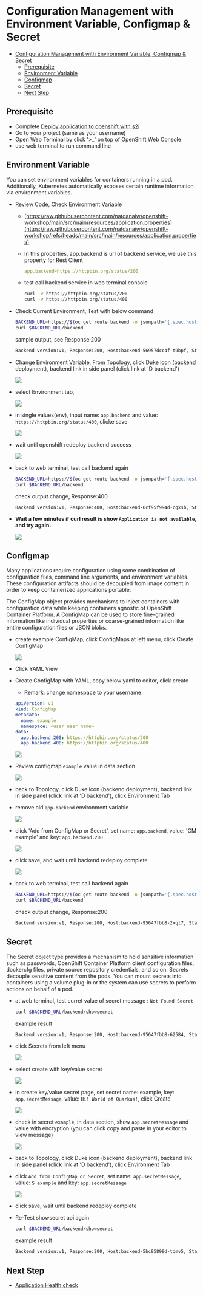# Configuration Management with Environment Variable, Configmap & Secret
<!-- TOC -->

- [Configuration Management with Environment Variable, Configmap \& Secret](#configuration-management-with-environment-variable-configmap--secret)
  - [Prerequisite](#prerequisite)
  - [Environment Variable](#environment-variable)
  - [Configmap](#configmap)
  - [Secret](#secret)
  - [Next Step](#next-step)

<!-- /TOC -->
## Prerequisite
- Complete [Deploy application to openshift with s2i](deploywiths2i.md)
- Go to your project (same as your username)
- Open Web Terminal by click '>_' on top of OpenShift Web Console
- use web terminal to run command line

## Environment Variable
You can set environment variables for containers running in a pod. Additionally, Kubernetes automatically exposes certain runtime information via environment variables.
- Review Code, Check Environment Variable

  - [https://raw.githubusercontent.com/natdanaiw/openshift-workshop/main/src/main/resources/application.properties](https://raw.githubusercontent.com/natdanaiw/openshift-workshop/refs/heads/main/src/main/resources/application.properties)
  
  - In this properties, app.backend is url of backend service, we use this property for Rest Client 
    ```yaml
    app.backend=https://httpbin.org/status/200
    ```
  - test call backend service in web terminal console 
    ```bash
    curl -v https://httpbin.org/status/200
    curl -v https://httpbin.org/status/400
    ```
- Check Current Environment, Test with below command
    ```bash
    BACKEND_URL=https://$(oc get route backend -o jsonpath='{.spec.host}')
    curl $BACKEND_URL/backend
    ```
    sample output, see Response:200
    ```bash
    Backend version:v1, Response:200, Host:backend-56957dcc4f-t9bpf, Status:200, Message: Hello, World
    ```
- Change Environment Variable, From Topology, click Duke icon (backend deployment), backend link in side panel (click link at 'D backend')

    ![](images/env_1.png)

- select Environment tab, 

    ![](images/env_2.png)

- in single values(env), input name: `app.backend` and value: `https://httpbin.org/status/400`, clicke save

    ![](images/env_3.png)

- wait until openshift redeploy backend success

    ![](images/env_5.png)

- back to web terminal, test call backend again

  ```bash
  BACKEND_URL=https://$(oc get route backend -o jsonpath='{.spec.host}')
  curl $BACKEND_URL/backend
  ```

  check output change, Response:400 

  ```bash
  Backend version:v1, Response:400, Host:backend-6cf95f994d-cgxsb, Status:400, Message: Hello, World
  ```

- **Wait a few minutes if curl result is show `Application is not available`, and try again.**

  ![](images/env-99.png)

## Configmap
Many applications require configuration using some combination of configuration files, command line arguments, and environment variables. These configuration artifacts should be decoupled from image content in order to keep containerized applications portable.

The ConfigMap object provides mechanisms to inject containers with configuration data while keeping containers agnostic of OpenShift Container Platform. A ConfigMap can be used to store fine-grained information like individual properties or coarse-grained information like entire configuration files or JSON blobs.

- create example ConfigMap, click ConfigMaps at left menu, click Create ConfigMap

  ![](images/env_6.png)  

- Click YAML View
- Create ConfigMap with YAML, copy below yaml to editor, click create
  - Remark: change namespace to your username

  ```yaml
  apiVersion: v1
  kind: ConfigMap
  metadata:
    name: example
    namespace: <user user name>
  data:
    app.backend.200: https://httpbin.org/status/200
    app.backend.400: https://httpbin.org/status/400  
  ```

  ![](images/env_7.png) 

- Review configmap `example` value in data section

  ![](images/env_8.png) 

- back to Topology, click Duke icon (backend deployment), backend link in side panel (click link at 'D backend'), click Environment Tab

- remove old `app.backend` environment variable

  ![](images/env_9.png) 

- click 'Add from ConfigMap or Secret', set name: `app.backend`, value: 'CM example' and key: `app.backend.200`

  ![](images/env_10.png) 

- click save, and wait until backend redeploy complete

  ![](images/env_5.png)

- back to web terminal, test call backend again

  ```bash
  BACKEND_URL=https://$(oc get route backend -o jsonpath='{.spec.host}')
  curl $BACKEND_URL/backend
  ```

  check output change, Response:200 

  ```bash
  Backend version:v1, Response:200, Host:backend-95647fbb8-2xql7, Status:200, Message: Hello, World
  ```

## Secret
The Secret object type provides a mechanism to hold sensitive information such as passwords, OpenShift Container Platform client configuration files, dockercfg files, private source repository credentials, and so on. Secrets decouple sensitive content from the pods. You can mount secrets into containers using a volume plug-in or the system can use secrets to perform actions on behalf of a pod.

- at web terminal, test curret value of secret message : `Not Found Secret`

  ```bash
  curl $BACKEND_URL/backend/showsecret
  ```

  example result

  ```bash
  Backend version:v1, Response:200, Host:backend-95647fbb8-62584, Status:200, Message: Not Found Secret
  ```

- click Secrets from left menu
  
  ![](images/env_12.png)

- select create with key/value secret

  ![](images/env_13.png)

- in create key/value secret page, set secret name: example, key: `app.secretMessage`, value: `Hi! World of Quarkus!`, click Create

  ![](images/env_14.png)

- check in secret `example`, in data section, show `app.secretMessage` and value with encryption (you can click copy and paste in your editor to view message)

  ![](images/env_15.png)

- back to Topology, click Duke icon (backend deployment), backend link in side panel (click link at 'D backend'), click Environment Tab

- click `Add from ConfigMap or Secret`, set name: `app.secretMessage`, value: `S example` and key: `app.secretMessage`

  ![](images/env_16.png)

- click save, wait until backend redeploy complete
- Re-Test showsecret api again

  ```bash
  curl $BACKEND_URL/backend/showsecret
  ```

  example result

  ```bash
  Backend version:v1, Response:200, Host:backend-5bc95899d-tdmv5, Status:200, Message: Hi! World of Quarkus!
  ```

## Next Step
- [Application Health check](apphealth.md)

